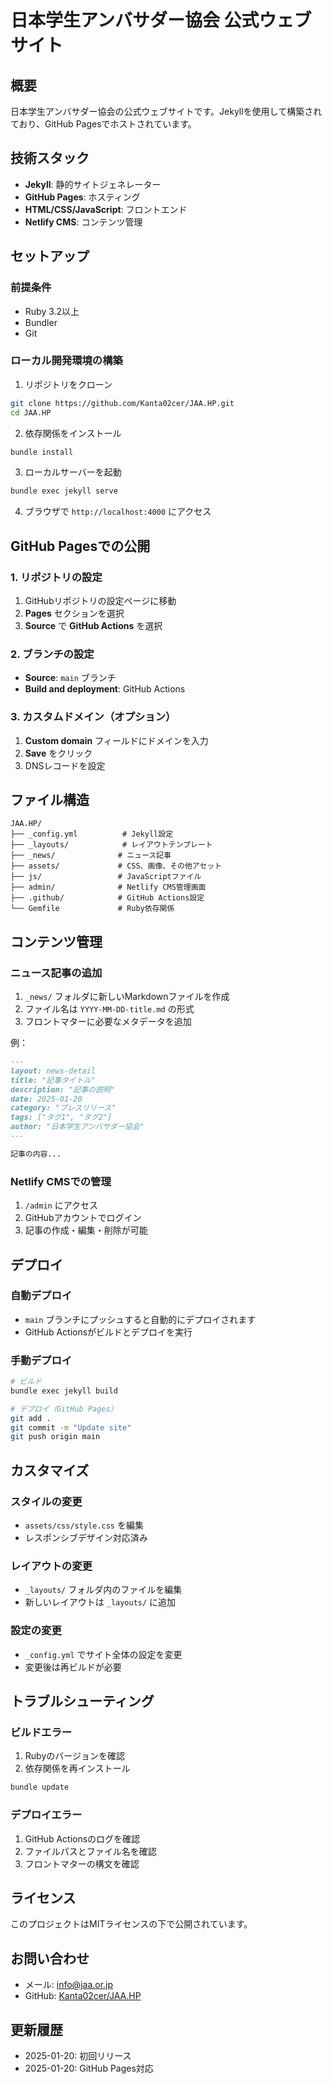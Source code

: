 # 日本学生アンバサダー協会 公式ウェブサイト

## 概要

日本学生アンバサダー協会の公式ウェブサイトです。Jekyllを使用して構築されており、GitHub Pagesでホストされています。

## 技術スタック

- **Jekyll**: 静的サイトジェネレーター
- **GitHub Pages**: ホスティング
- **HTML/CSS/JavaScript**: フロントエンド
- **Netlify CMS**: コンテンツ管理

## セットアップ

### 前提条件

- Ruby 3.2以上
- Bundler
- Git

### ローカル開発環境の構築

1. リポジトリをクローン
```bash
git clone https://github.com/Kanta02cer/JAA.HP.git
cd JAA.HP
```

2. 依存関係をインストール
```bash
bundle install
```

3. ローカルサーバーを起動
```bash
bundle exec jekyll serve
```

4. ブラウザで `http://localhost:4000` にアクセス

## GitHub Pagesでの公開

### 1. リポジトリの設定

1. GitHubリポジトリの設定ページに移動
2. **Pages** セクションを選択
3. **Source** で **GitHub Actions** を選択

### 2. ブランチの設定

- **Source**: `main` ブランチ
- **Build and deployment**: GitHub Actions

### 3. カスタムドメイン（オプション）

1. **Custom domain** フィールドにドメインを入力
2. **Save** をクリック
3. DNSレコードを設定

## ファイル構造

```
JAA.HP/
├── _config.yml          # Jekyll設定
├── _layouts/            # レイアウトテンプレート
├── _news/              # ニュース記事
├── assets/             # CSS、画像、その他アセット
├── js/                 # JavaScriptファイル
├── admin/              # Netlify CMS管理画面
├── .github/            # GitHub Actions設定
└── Gemfile             # Ruby依存関係
```

## コンテンツ管理

### ニュース記事の追加

1. `_news/` フォルダに新しいMarkdownファイルを作成
2. ファイル名は `YYYY-MM-DD-title.md` の形式
3. フロントマターに必要なメタデータを追加

例：
```markdown
---
layout: news-detail
title: "記事タイトル"
description: "記事の説明"
date: 2025-01-20
category: "プレスリリース"
tags: ["タグ1", "タグ2"]
author: "日本学生アンバサダー協会"
---

記事の内容...
```

### Netlify CMSでの管理

1. `/admin` にアクセス
2. GitHubアカウントでログイン
3. 記事の作成・編集・削除が可能

## デプロイ

### 自動デプロイ

- `main` ブランチにプッシュすると自動的にデプロイされます
- GitHub Actionsがビルドとデプロイを実行

### 手動デプロイ

```bash
# ビルド
bundle exec jekyll build

# デプロイ（GitHub Pages）
git add .
git commit -m "Update site"
git push origin main
```

## カスタマイズ

### スタイルの変更

- `assets/css/style.css` を編集
- レスポンシブデザイン対応済み

### レイアウトの変更

- `_layouts/` フォルダ内のファイルを編集
- 新しいレイアウトは `_layouts/` に追加

### 設定の変更

- `_config.yml` でサイト全体の設定を変更
- 変更後は再ビルドが必要

## トラブルシューティング

### ビルドエラー

1. Rubyのバージョンを確認
2. 依存関係を再インストール
```bash
bundle update
```

### デプロイエラー

1. GitHub Actionsのログを確認
2. ファイルパスとファイル名を確認
3. フロントマターの構文を確認

## ライセンス

このプロジェクトはMITライセンスの下で公開されています。

## お問い合わせ

- メール: info@jaa.or.jp
- GitHub: [Kanta02cer/JAA.HP](https://github.com/Kanta02cer/JAA.HP)

## 更新履歴

- 2025-01-20: 初回リリース
- 2025-01-20: GitHub Pages対応
